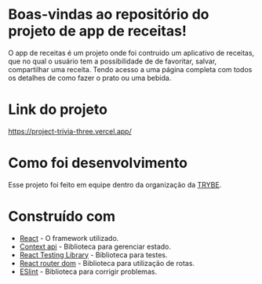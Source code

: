 # Boas-vindas ao repositório do projeto de app de receitas!

O app de receitas é um projeto onde foi contruido um aplicativo de receitas, que no qual o usuário tem a possibilidade de de favoritar, salvar, compartilhar uma receita. Tendo acesso a uma página completa com todos os detalhes de como fazer o prato ou uma bebida.

# Link do projeto

https://project-trivia-three.vercel.app/

# Como foi desenvolvimento

Esse projeto foi feito em equipe dentro da organização da <a href="https://www.betrybe.com/" target="blanck" >TRYBE</a>. 

# Construído com 

* <a href="https://pt-br.reactjs.org/" target="blanck" >React</a> - O framework utilizado.
* <a href="https://reactjs.org/docs/context.html" target="blanck" >Context api</a> - Biblioteca para gerenciar estado.
* <a href="https://testing-library.com/docs/react-testing-library/intro/" target="blanck" >React Testing Library</a> - Biblioteca para testes.
* <a href="https://v5.reactrouter.com/web/guides/quick-start" target="blanck" >React router dom</a> - Biblioteca para utilização de rotas.
* <a href="https://eslint.org/" target="blanck" >ESlint</a> - Biblioteca para corrigir problemas.
